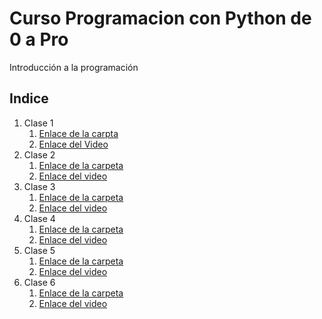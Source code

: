 # Curso Programacion con Python de 0 a Pro
Introducción a la programación


## Indice 

1. Clase 1
   1. [Enlace de la carpta](https://github.com/kevinzepeda/curso-python/tree/main/Clase%201)
   2. [Enlace del Video](https://youtu.be/vQUCUdI3HKw)
2. Clase 2
   1. [Enlace de la carpeta](https://github.com/kevinzepeda/curso-python/tree/main/Clase%202)
   2. [Enlace del video](https://youtu.be/Yig0ZZ6k6Pc)
3. Clase 3
   1. [Enlace de la carpeta](https://github.com/kevinzepeda/curso-python/tree/main/Clase%203)
   2. [Enlace del video](https://youtu.be/3UIkkmbMvd4)
4. Clase 4
   1. [Enlace de la carpeta](https://github.com/kevinzepeda/curso-python/tree/main/Clase%204)
   2. [Enlace del video](https://youtu.be/g8kjVUo0z3o)
5. Clase 5
   1. [Enlace de la carpeta](https://github.com/kevinzepeda/curso-python/tree/main/Clase%205)
   2. [Enlace del video](https://youtu.be/oGZE8rPF9EI)
6. Clase 6
   1. [Enlace de la carpeta](https://github.com/kevinzepeda/curso-python/tree/main/Clase%206)
   2. [Enlace del video](https://youtu.be/ZzeBs1iS6Ds)